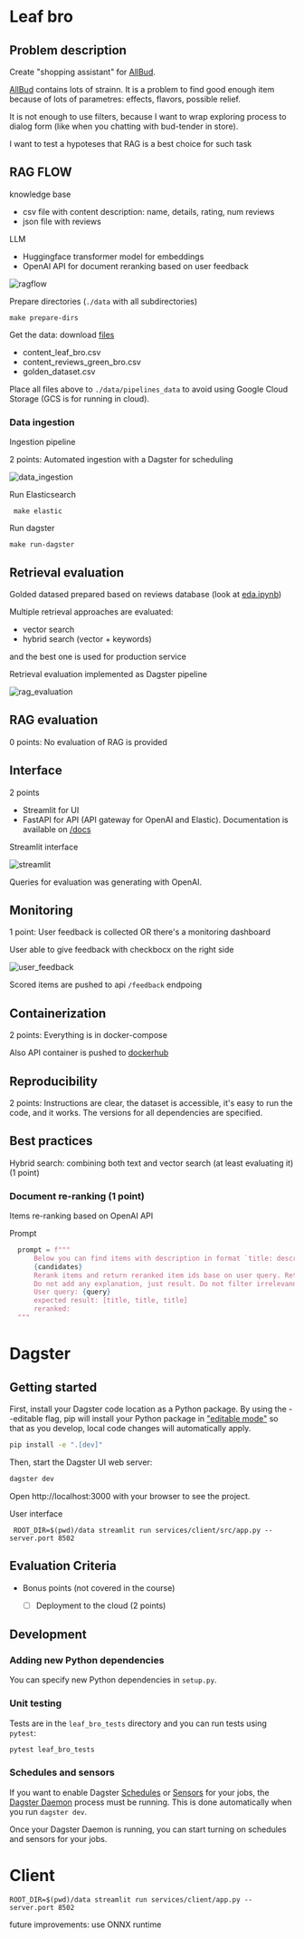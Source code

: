 # Leaf bro

## Problem description

Create "shopping assistant" for [AllBud](https://www.allbud.com/).

[AllBud](https://www.allbud.com/) contains lots of strainn. It is a problem to find good enough item because of lots of parametres: effects, flavors, possible relief.

It is not enough to use filters, because I want to wrap exploring process to dialog form (like when you chatting with bud-tender in store).

I want to test a hypoteses that RAG is a best choice for such task


## RAG FLOW

knowledge base
* csv file with content description: name, details, rating, num reviews
* json file with reviews

LLM
* Huggingface transformer model for embeddings
* OpenAI API for document reranking based on user feedback

![ragflow](./img/rag_flow.jpg)

Prepare directories (`./data` with all subdirectories)
```shell
make prepare-dirs
```

Get the data: download [files](https://drive.google.com/drive/folders/1Vf4eYCGThQHXo0E8A27somP0Z0fa2DbF?usp=drive_link)

* content_leaf_bro.csv
* content_reviews_green_bro.csv
* golden_dataset.csv

Place all files above to `./data/pipelines_data` to avoid using Google Cloud Storage (GCS is for running in cloud).

### Data ingestion

Ingestion pipeline

2 points: Automated ingestion with a Dagster for scheduling

![data_ingestion](./img/data_ingestion.png)

Run Elasticsearch

```shell
 make elastic
```

Run dagster
```shell
make run-dagster
```


## Retrieval evaluation

Golded datased prepared based on reviews database (look at [eda.ipynb](./jupyter_notebooks/eda.ipynb))

Multiple retrieval approaches are evaluated:
* vector search
* hybrid search (vector + keywords)

and the best one is used for production service

Retrieval evaluation implemented as Dagster pipeline

![rag_evaluation](./img/rag_evaluation.png)

## RAG evaluation

0 points: No evaluation of RAG is provided

## Interface

2 points
* Streamlit for UI
* FastAPI for API (API gateway for OpenAI and Elastic). Documentation is available on [/docs](http://0.0.0.0:8000/docs)

Streamlit interface

![streamlit](./img/interface.png)

Queries for evaluation was generating with OpenAI.

##  Monitoring

1 point: User feedback is collected OR there's a monitoring dashboard

User able to give feedback with checkbocx on the right side

![user_feedback](./img/user_feedback.png)

Scored items are pushed to api `/feedback` endpoing

## Containerization

2 points: Everything is in docker-compose

Also API container is pushed to [dockerhub](https://hub.docker.com/repository/docker/adzhumurat/leaf_bro_api/general)


## Reproducibility

2 points: Instructions are clear, the dataset is accessible, it's easy to run the code, and it works. The versions for all dependencies are specified.

## Best practices

Hybrid search: combining both text and vector search (at least evaluating it) (1 point)

### Document re-ranking (1 point)

Items re-ranking based on OpenAI API


Prompt

```python
  prompt = f"""
      Below you can find items with description in format `title: description`
      {candidates}
      Rerank items and return reranked item ids base on user query. Return only reranked items, comma-separate
      Do not add any explanation, just result. Do not filter irrelevannt, just rank lower.
      User query: {query}
      expected result: [title, title, title]
      reranked:
  """
```




# Dagster 

## Getting started

First, install your Dagster code location as a Python package. By using the --editable flag, pip will install your Python package in ["editable mode"](https://pip.pypa.io/en/latest/topics/local-project-installs/#editable-installs) so that as you develop, local code changes will automatically apply.

```bash
pip install -e ".[dev]"
```

Then, start the Dagster UI web server:

```bash
dagster dev
```

Open http://localhost:3000 with your browser to see the project.

User interface

```shell
 ROOT_DIR=$(pwd)/data streamlit run services/client/src/app.py --server.port 8502
 ```

 ## Evaluation Criteria







* Bonus points (not covered in the course)
    * [ ] Deployment to the cloud (2 points)






## Development

### Adding new Python dependencies

You can specify new Python dependencies in `setup.py`.

### Unit testing

Tests are in the `leaf_bro_tests` directory and you can run tests using `pytest`:

```bash
pytest leaf_bro_tests
```

### Schedules and sensors

If you want to enable Dagster [Schedules](https://docs.dagster.io/concepts/partitions-schedules-sensors/schedules) or [Sensors](https://docs.dagster.io/concepts/partitions-schedules-sensors/sensors) for your jobs, the [Dagster Daemon](https://docs.dagster.io/deployment/dagster-daemon) process must be running. This is done automatically when you run `dagster dev`.

Once your Dagster Daemon is running, you can start turning on schedules and sensors for your jobs.

# Client

```shell
ROOT_DIR=$(pwd)/data streamlit run services/client/app.py --server.port 8502
```

future improvements: use ONNX runtime